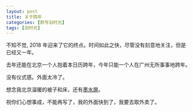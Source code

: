 ```yaml
---
layout: post
title: 关于跨年
categories: [默写旧时光]
tags: [旧时光]
---
```


不知不觉, 2018 年迎来了它的终点。时间如此之快，尽管没有刻意地关注，但是已经又一年。

去年还能在北京一个人抱着本日历跨年，今年只能一个人在广州无所事事地跨年。

没有仪式感。外面太冷了。

想念我北京温暖的被子和床，还有[墨水屏](https://s3-img.meituan.net/v1/mss_3d027b52ec5a4d589e68050845611e68/ff/n0/0g/ty/sj_476457.jpg@596w_1l.jpg)。

祝你们心想事成，不能再写了，我的外面快到了，我要去取外卖了。
